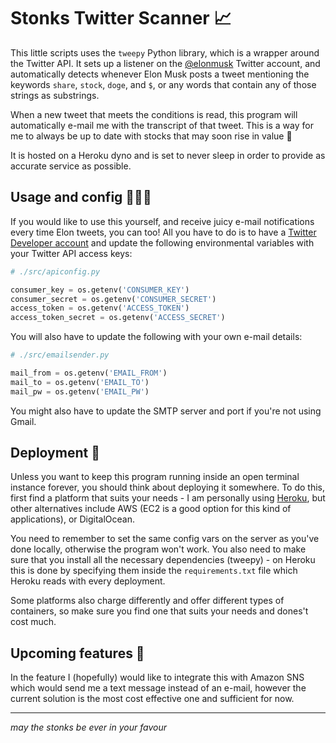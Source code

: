 # Stonks Twitter Scanner 📈

This little scripts uses the `tweepy` Python library, which is a wrapper around the Twitter API.
It sets up a listener on the [@elonmusk](https://twitter.com/elonmusk) Twitter account, and automatically detects whenever Elon Musk posts a tweet mentioning the keywords `share`, `stock`, `doge`, and `$`, or any words
that contain any of those strings as substrings.

When a new tweet that meets the conditions is read, this program will automatically e-mail me with the transcript of that tweet. This is a way for me
to always be up to date with stocks that may soon rise in value 🤡

It is hosted on a Heroku dyno and is set to never sleep in order to provide as accurate service as possible.

## Usage and config 👨🏻‍💻

If you would like to use this yourself, and receive juicy e-mail notifications every time
Elon tweets, you can too! All you have to do is to have a [Twitter Developer account](https://developer.twitter.com/en) and update the following environmental variables with your
Twitter API access keys:

```python
# ./src/apiconfig.py

consumer_key = os.getenv('CONSUMER_KEY')
consumer_secret = os.getenv('CONSUMER_SECRET')
access_token = os.getenv('ACCESS_TOKEN')
access_token_secret = os.getenv('ACCESS_SECRET')
```

You will also have to update the following with your own e-mail details:

```python
# ./src/emailsender.py

mail_from = os.getenv('EMAIL_FROM')
mail_to = os.getenv('EMAIL_TO')
mail_pw = os.getenv('EMAIL_PW')
```
You might also have to update the SMTP server and port if you're not using Gmail.

## Deployment 🚀

Unless you want to keep this program running inside an open terminal instance forever, you should think about
deploying it somewhere. To do this, first find a platform that suits your needs - I am personally using
[Heroku](https://heroku.com), but other alternatives include AWS (EC2 is a good option for this kind of applications),
or DigitalOcean. 

You need to remember to set the same config vars on the server as you've done locally, otherwise
the program won't work. You also need to make sure that you install all the necessary dependencies (tweepy) - on Heroku this is done
by specifying them inside the `requirements.txt` file which Heroku reads with every deployment.

Some platforms also charge differently and offer different types of containers, so make sure you find one that suits your needs and dones't cost much.

## Upcoming features 📆

In the feature I (hopefully) would like to integrate this with Amazon SNS which would send
me a text message instead of an e-mail, however the current solution is the
most cost effective one and sufficient for now.

---
_may the stonks be ever in your favour_

